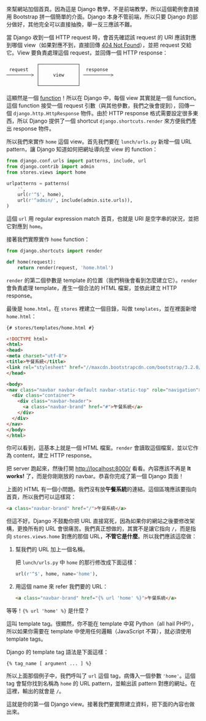 來幫網站加個首頁。因為這是 Django 教學，不是前端教學，所以這個範例會直接用 Bootstrap 拼一個簡單的介面。Django 本身不管前端，所以只要 Django 的部分做好，其他完全可以直接抽換，舉一反三應該不難。

當 Django 收到一個 HTTP request 時，會首先確認該 request 的 URI 應該對應到哪個 view（如果對應不到，直接回傳 [404 Not Found](http://zh.wikipedia.org/zh-hant/HTTP_404)），並把 request 交給它。View 要負責處理這個 request，並回傳一個 HTTP response：

```
           ┌──────────────┐
 request   │              │  response
─────────> │     view     │ ──────────>
           │              │
           └──────────────┘

```

這顯然是一個 [function](http://sco.wikipedia.org/wiki/Function_(mathematics))！所以在 Django 中，每個 view 其實就是一個 function。這個 function 接受一個 request 引數（與其他參數，我們之後會提到），回傳一個 `django.http.HttpResponse` 物件。由於 HTTP response 格式需要設定很多東西，所以 Django 提供了一個 shortcut `django.shortcuts.render` 來方便我們產出 response 物件。

所以我們來實作 `home` 這個 view。首先我們要在 `lunch/urls.py` 新增一個 URL pattern，讓 Django 知道如何把網址導向至 view 的 function：

```python
from django.conf.urls import patterns, include, url
from django.contrib import admin
from stores.views import home

urlpatterns = patterns(
    '',
    url(r'^$', home),
    url(r'^admin/', include(admin.site.urls)),
)
```

這個 `url` 用 regular expression match 首頁，也就是 URI 是空字串的狀況，並把它對應到 `home`。

接著我們實際實作 `home` function：

```python
from django.shortcuts import render

def home(request):
    return render(request, 'home.html')
```

`render` 的第二個參數是 template 的位置（我們稍後會看到怎麼建立它）。`render` 會負責處理 template，產生一個合法的 HTML 檔案，並依此建立 HTTP response。

最後是 `home.html`。在 `stores` 裡建立一個目錄，叫做 `templates`，並在裡面新增 `home.html`：

```html
{# stores/templates/home.html #}

<!DOCTYPE html>
<html>
<head>
<meta charset="utf-8">
<title>午餐系統</title>
<link rel="stylesheet" href="//maxcdn.bootstrapcdn.com/bootstrap/3.2.0/css/bootstrap.min.css">
</head>

<body>
<nav class="navbar navbar-default navbar-static-top" role="navigation">
  <div class="container">
    <div class="navbar-header">
      <a class="navbar-brand" href="#">午餐系統</a>
    </div>
  </div>
</nav>
</body>
</html>
```

你可以看到，這基本上就是一個 HTML 檔案。`render` 會讀取這個檔案，並以它作為 content，建立 HTTP response。

把 server 跑起來，然後打開 <http://localhost:8000/> 看看。內容應該不再是 **It works!** 了，而是你剛剛放的 navbar。恭喜你完成了第一個 Django 頁面！

上面的 HTML 有一個小問題。我們沒有放**午餐系統**的連結。這個區塊應該要指向首頁，所以我們可以這樣寫：

```html
<a class="navbar-brand" href="/">午餐系統</a>
```

但這不好。Django 不鼓勵你把 URL 直接寫死，因為如果你的網站之後要修改架構，更換所有的 URL 會很痛苦。我們真正想做的，其實不是讓它指向 `/`，而是指向 `stores.views.home` 對應的那個 URL，**不管它是什麼**。所以我們應該這麼做：

1. 幫我們的 URL 加上一個名稱。

    把 `lunch/urls.py` 中 `home` 的那行修改成下面這樣：
    
    ```python
    url(r'^$', home, name='home'),
    ```
    
2. 用這個 name 來 refer 我們要的 URL：

    ```html
    <a class="navbar-brand" href="{% url 'home' %}">午餐系統</a>
    ```

等等！`{% url 'home' %}` 是什麼？

這叫 template tag。很顯然，你不能在 template 中寫 Python（all hail PHP!），所以如果你需要在 template 中使用任何邏輯（JavaScript 不算），就必須使用 template tags。

Django 的 template tag 語法是下面這樣：

```
{% tag_name [ argument ... ] %}
```

所以上面那個例子中，我們呼叫了 `url` 這個 tag，病傳入一個參數 `'home'`。這個 tag 會幫你找到名稱為 `home` 的 URL pattern，並輸出該 pattern 對應的網址。在這裡，輸出的就會是 `/`。

這就是你的第一個 Django view。接著我們要實際建立資料，把下面的內容也做出來。